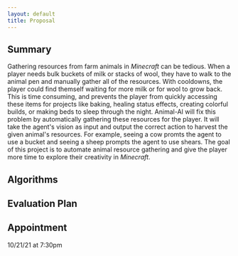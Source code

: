 ```yaml
---
layout: default
title: Proposal
---
```


## Summary
Gathering resources from farm animals in *Minecraft* can be tedious. When a player needs bulk buckets of milk or stacks of wool, they have to walk to the animal pen and manually gather all of the resources. With cooldowns, the player could find themself waiting for more milk or for wool to grow back. This is time consuming, and prevents the player from quickly accessing these items for projects like baking, healing status effects, creating colorful builds, or making beds to sleep through the night. Animal-AI will fix this problem by automatically gathering these resources for the player. It will take the agent's vision as input and output the correct action to harvest the given animal's resources. For example, seeing a cow promts the agent to use a bucket and seeing a sheep prompts the agent to use shears. The goal of this project is to automate animal resource gathering and give the player more time to explore their creativity in *Minecraft*.


## Algorithms

## Evaluation Plan

## Appointment
10/21/21 at 7:30pm
